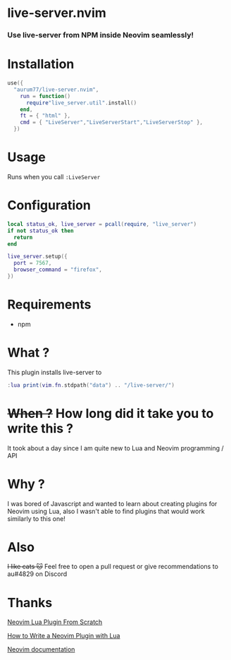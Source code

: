 # live-server.nvim

### Use live-server from NPM inside Neovim seamlessly!

# Installation

```lua
use({
  "aurum77/live-server.nvim",
    run = function()
      require"live_server.util".install()
    end,
    ft = { "html" },
    cmd = { "LiveServer","LiveServerStart","LiveServerStop" },
  })
```

# Usage

Runs when you call `:LiveServer`

# Configuration

```lua
local status_ok, live_server = pcall(require, "live_server")
if not status_ok then
  return
end

live_server.setup({
  port = 7567,
  browser_command = "firefox",
})
```

# Requirements

- npm

# What ?

This plugin installs live-server to

```lua
:lua print(vim.fn.stdpath("data") .. "/live-server/")
```

# ~~When ?~~ How long did it take you to write this ?

It took about a day since I am quite new to Lua and Neovim programming / API

# Why ?

I was bored of Javascript and wanted to learn about creating plugins for Neovim using Lua, also I wasn't able to find plugins that would work similarly to this one!

# Also

~~I like cats :cat:~~ Feel free to open a pull request or give recommendations to au#4829 on Discord

# Thanks

[Neovim Lua Plugin From Scratch](https://www.youtube.com/watch?v=n4Lp4cV8YR0)

[How to Write a Neovim Plugin with Lua](https://www.linode.com/docs/guides/writing-a-neovim-plugin-with-lua/)

[Neovim documentation](https://neovim.io/doc/)
